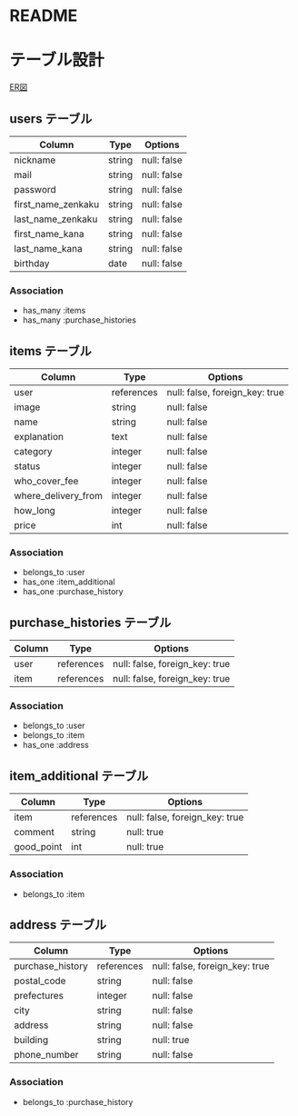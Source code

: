 # README

# テーブル設計
[ER図](https://drive.google.com/file/d/13lLvO5zMukS0yZRkVI7gEmbcjfn6I4kZ/view?usp=sharing)
## users テーブル
| Column             | Type   | Options     | 
| ------------------ | ------ | ----------- | 
| nickname           | string | null: false | 
| mail               | string | null: false | 
| password           | string | null: false | 
| first_name_zenkaku | string | null: false | 
| last_name_zenkaku  | string | null: false | 
| first_name_kana    | string | null: false | 
| last_name_kana     | string | null: false | 
| birthday           | date   | null: false | 
### Association
- has_many :items
- has_many :purchase_histories

## items テーブル
| Column              | Type       | Options                       | 
| ------------------- | ---------- | ------------------------------| 
| user                | references | null: false, foreign_key: true| 
| image               | string     | null: false                   | 
| name                | string     | null: false                   | 
| explanation         | text       | null: false                   | 
| category            | integer    | null: false                   | 
| status              | integer    | null: false                   | 
| who_cover_fee       | integer    | null: false                   | 
| where_delivery_from | integer    | null: false                   | 
| how_long            | integer    | null: false                   | 
| price               | int        | null: false                   | 
### Association
- belongs_to :user
- has_one :item_additional
- has_one :purchase_history

## purchase_histories テーブル
| Column    | Type        | Options                        | 
| --------- | ----------- | ------------------------------ | 
| user      | references  | null: false, foreign_key: true | 
| item      | references  | null: false, foreign_key: true | 
### Association
- belongs_to :user
- belongs_to :item
- has_one :address

## item_additional テーブル
| Column     | Type       | Options                        | 
| ---------- | ---------- | ------------------------------ | 
| item       | references | null: false, foreign_key: true | 
| comment    | string     | null: true                     | 
| good_point | int        | null: true                     | 
### Association
- belongs_to :item

## address テーブル
| Column              | Type       | Options                       | 
| ------------------- | ---------- | ------------------------------| 
| purchase_history    | references | null: false, foreign_key: true| 
| postal_code         | string     | null: false                   | 
| prefectures         | integer    | null: false                   | 
| city                | string     | null: false                   | 
| address             | string     | null: false                   | 
| building            | string     | null: true                    | 
| phone_number        | string     | null: false                   | 
### Association
- belongs_to :purchase_history
